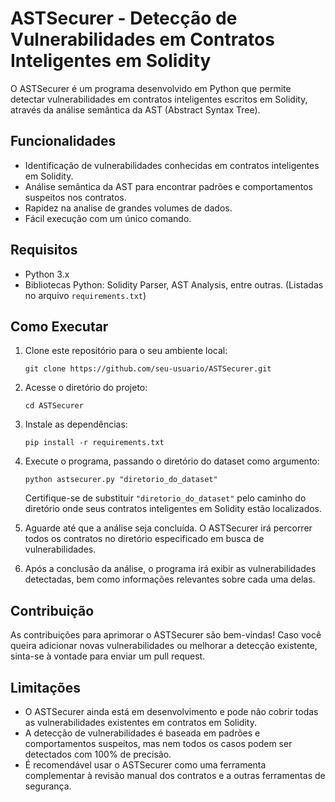 # ASTSecurer - Detecção de Vulnerabilidades em Contratos Inteligentes em Solidity

O ASTSecurer é um programa desenvolvido em Python que permite detectar vulnerabilidades em contratos inteligentes escritos em Solidity, através da análise semântica da AST (Abstract Syntax Tree).

## Funcionalidades

- Identificação de vulnerabilidades conhecidas em contratos inteligentes em Solidity.
- Análise semântica da AST para encontrar padrões e comportamentos suspeitos nos contratos.
- Rapidez na analise de grandes volumes de dados.
- Fácil execução com um único comando.

## Requisitos

- Python 3.x
- Bibliotecas Python: Solidity Parser, AST Analysis, entre outras. (Listadas no arquivo `requirements.txt`)

## Como Executar

1. Clone este repositório para o seu ambiente local:

   ```shell
   git clone https://github.com/seu-usuario/ASTSecurer.git
   ```

2. Acesse o diretório do projeto:

   ```shell
   cd ASTSecurer
   ```

3. Instale as dependências:

   ```shell
   pip install -r requirements.txt
   ```

4. Execute o programa, passando o diretório do dataset como argumento:

   ```shell
   python astsecurer.py "diretorio_do_dataset"
   ```

   Certifique-se de substituir `"diretorio_do_dataset"` pelo caminho do diretório onde seus contratos inteligentes em Solidity estão localizados.

5. Aguarde até que a análise seja concluída. O ASTSecurer irá percorrer todos os contratos no diretório especificado em busca de vulnerabilidades.

6. Após a conclusão da análise, o programa irá exibir as vulnerabilidades detectadas, bem como informações relevantes sobre cada uma delas.

## Contribuição

As contribuições para aprimorar o ASTSecurer são bem-vindas! Caso você queira adicionar novas vulnerabilidades ou melhorar a detecção existente, sinta-se à vontade para enviar um pull request.

## Limitações

- O ASTSecurer ainda está em desenvolvimento e pode não cobrir todas as vulnerabilidades existentes em contratos em Solidity.
- A detecção de vulnerabilidades é baseada em padrões e comportamentos suspeitos, mas nem todos os casos podem ser detectados com 100% de precisão.
- É recomendável usar o ASTSecurer como uma ferramenta complementar à revisão manual dos contratos e a outras ferramentas de segurança.
